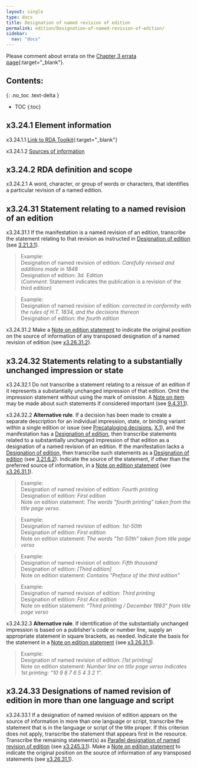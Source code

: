 ```yaml
---
layout: single
type: docs
title: Designation of named revision of edition
permalink: edition/Designation-of-named-revision-of-edition/
sidebar:
  nav: "docs"
---
```


Please comment about errata on the [Chapter 3 errata page](https://docs.google.com/document/d/1DqZ9-Ti8K8sHmcmPWpP4tH-ENfIOKGhHwR9XuZ9HwOk/edit#heading=h.j1nngsj0tmkl){:target="_blank"}.

## Contents:
{: .no_toc .text-delta }

- TOC
{:toc}

## x3.24.1 Element information

<a name="x3.24.1.1">x3.24.1.1</a> [Link to RDA Toolkit](https://beta.rdatoolkit.org/Content/Index?externalId=en-US_ala-bff10bfe-3a8b-3895-a3f4-09a81b7678df){:target="_blank"}

<a name="x3.24.1.2">x3.24.1.2</a> [Sources of information](/DCRMR/edition/)

## x3.24.2 RDA definition and scope

<a name="x3.24.2.1">x3.24.2.1</a> A word, character, or group of words or characters, that identifies a particular revision of a named edition.

## x3.24.31 Statement relating to a named revision of an edition

<a name="x3.24.31.1">x3.24.31.1</a> If the manifestation is a named revision of an edition, transcribe the statement relating to that revision as instructed in [Designation of edition](/DCRMR/edition/Designation-of-edition/) (see [3.21.3.1](/DCRMR/edition/Designation-of-edition/#3.21.3.1)).

>Example:    
>Designation of named revision of edition: <CITE>Carefully revised and additions made in 1848</CITE>  
>Designation of edition: <CITE> 3d. Edition</CITE>   
>(*Comment*: Statement indicates the publication is a revision of the third edition)

>Example:    
>Designation of named revision of edition: <CITE>corrected in conformity with the rules of H.T. 1834, and the decisions thereon</CITE>  
>Designation of edition: <CITE>the fourth edition</CITE>

<a name="x3.24.31.2">x3.24.31.2</a> Make a [Note on edition statement](/DCRMR/edition/Note-on-edition-statement/) to indicate the original position on the source of information of any transposed designation of a named revision of edition (see [x3.26.31.2](/DCRMR/edition/Note-on-edition-statement/#x3.26.31.2)).

## x3.24.32 Statements relating to a substantially unchanged impression or state

<a name="x3.24.32.1">x3.24.32.1</a> Do not transcribe a statement relating to a reissue of an edition if it represents a substantially unchanged impression of that edition. Omit the impression statement without using the mark of omission. A [Note on item](/DCRMR/additional-notes/Note-on-item/) may be made about such statements if considered important (see [9.4.31.1](/DCRMR/additional-notes/Note-on-item/#9.4.31.1)).

<a name="x3.24.32.2">x3.24.32.2</a> **Alternative rule**. If a decision has been made to create a separate description for an individual impression, state, or binding variant within a single edition or issue (see [Precataloging decisions](/DCRMR/introduction/#x-precataloging-decisions), [X.1](/DCRMR/introduction/#x-precataloging-decisions)), and the manifestation has a [Designation of edition](/DCRMR/edition/Designation-of-edition/), then transcribe statements related to a substantially unchanged impression of that edition as a designation of a named revision of an edition. If the manifestation lacks a [Designation of edition](/DCRMR/edition/Designation-of-edition/), then transcribe such statements as a [Designation of edition](/DCRMR/edition/Designation-of-edition/) (see [3.21.6.2](/DCRMR/edition/Designation-of-edition/#3.21.6.2)).  Indicate the source of the statement, if other than the preferred source of information, in a [Note on edition statement](/DCRMR/edition/Note-on-edition-statement/) (see [x3.26.31.1](/DCRMR/edition/Note-on-edition-statement/#x3.26.31.1)).

>Example:   
>Designation of named revision of edition: <CITE> Fourth printing</CITE>  
>Designation of edition: <CITE> First edition</CITE>  
>Note on edition statement: <CITE> The words "fourth printing" taken from the title page verso.</CITE>

>Example:   
>Designation of named revision of edition: <CITE> 1st-50th</CITE>  
>Designation of edition: <CITE> First edition</CITE>  
>Note on edition statement: <CITE> The words "1st-50th" taken from title page verso</CITE>

>Example:    
>Designation of named revision of edition: <CITE>Fifth thousand</CITE>  
>Designation of edition: <CITE> [Third edition]</CITE>  
>Note on edition statement: <CITE>Contains "Preface of the third edition"</CITE>

>Example:    
>Designation of named revision of edition: <CITE>Third printing</CITE>  
>Designation of edition: <CITE>First Ace edition</CITE>  
>Note on edition statement: <CITE>“Third printing / December 1983” from title page verso</CITE>

<a name="x3.24.32.3">x3.24.32.3</a> **Alternative rule**. If identification of the substantially unchanged impression is based on a publisher's code or number line, supply an appropriate statement in square brackets, as needed. Indicate the basis for the statement in a [Note on edition statement](/DCRMR/edition/Note-on-edition-statement/) (see [x3.26.31.1](/DCRMR/edition/Note-on-edition-statement/#x3.26.31.1)).

>Example:    
>Designation of named revision of edition: <CITE>[1st printing]</CITE>  
>Note on edition statement: <CITE>Number line on title page verso indicates 1st printing: "10 9 8 7 6 5 4 3 2 1".</CITE>

## x3.24.33 Designations of named revision of edition in more than one language and script

<a name="x3.24.33.1">x3.24.33.1</a> If a designation of named revision of edition appears on the source of information in more than one language or script, transcribe the statement that is in the language or script of the title proper. If this criterion does not apply, transcribe the statement that appears first in the resource.  Transcribe the remaining statement(s) as [Parallel designation of named revision of edition](/DCRMR/edition/Parallel-designation-of-named-revision-of-edition/) (see [x3.245.3.1](/DCRMR/edition/Parallel-designation-of-named-revision-of-edition/#x3.245.3.1)).  Make a [Note on edition statement](/DCRMR/edition/Note-on-edition-statement/) to indicate the original position on the source of information of any transposed statements (see [x3.26.31.1](/DCRMR/edition/Note-on-edition-statement/#x3.26.31.1)).
